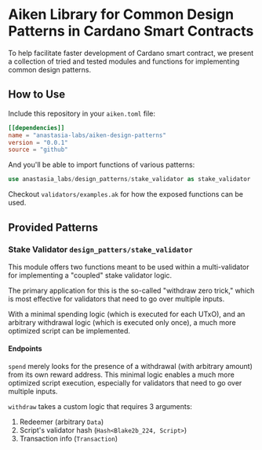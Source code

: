 # Aiken Library for Common Design Patterns in Cardano Smart Contracts

To help facilitate faster development of Cardano smart contract, we present a
collection of tried and tested modules and functions for implementing common
design patterns.

## How to Use

Include this repository in your `aiken.toml` file:
```toml
[[dependencies]]
name = "anastasia-labs/aiken-design-patterns"
version = "0.0.1"
source = "github"
```

And you'll be able to import functions of various patterns:
```rs
use anastasia_labs/design_patterns/stake_validator as stake_validator
```

Checkout `validators/examples.ak` for how the exposed functions can be used.

## Provided Patterns

### Stake Validator `design_patters/stake_validator`

This module offers two functions meant to be used within a multi-validator for
implementing a "coupled" stake validator logic.

The primary application for this is the so-called "withdraw zero trick," which
is most effective for validators that need to go over multiple inputs.

With a minimal spending logic (which is executed for each UTxO), and an
arbitrary withdrawal logic (which is executed only once), a much more optimized
script can be implemented.

#### Endpoints

`spend` merely looks for the presence of a withdrawal (with arbitrary amount)
from its own reward address. This minimal logic enables a much more optimized
script execution, especially for validators that need to go over multiple
inputs.

`withdraw` takes a custom logic that requires 3 arguments:
  1. Redeemer (arbitrary `Data`)
  2. Script's validator hash (`Hash<Blake2b_224, Script>`)
  3. Transaction info (`Transaction`)
